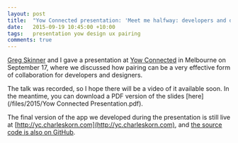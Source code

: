 ```yaml
---
layout: post
title:  "Yow Connected presentation: 'Meet me halfway: developers and designers pairing for the win'"
date:   2015-09-19 10:45:00 +10:00
tags:   presentation yow design ux pairing
comments: true
---
```


[Greg Skinner](http://gregskinner.wordpress.com) and I gave a presentation at [Yow Connected](http://connected.yowconference.com.au)
in Melbourne on September 17, where we discussed how pairing can be a very effective form of collaboration for developers and designers.

The talk was recorded, so I hope there will be a video of it available soon. In the meantime, you can download a PDF version of the slides
[here](/files/2015/Yow Connected Presentation.pdf).

The final version of the app we developed during the presentation is still live at
[http://yc.charleskorn.com](http://yc.charleskorn.com), and
[the source code is also on GitHub](https://github.com/charleskorn/yow-connected-2015).


